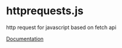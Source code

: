 # httprequests.js
http request for javascript based on fetch api

[Documentation](./httprequests.md)
